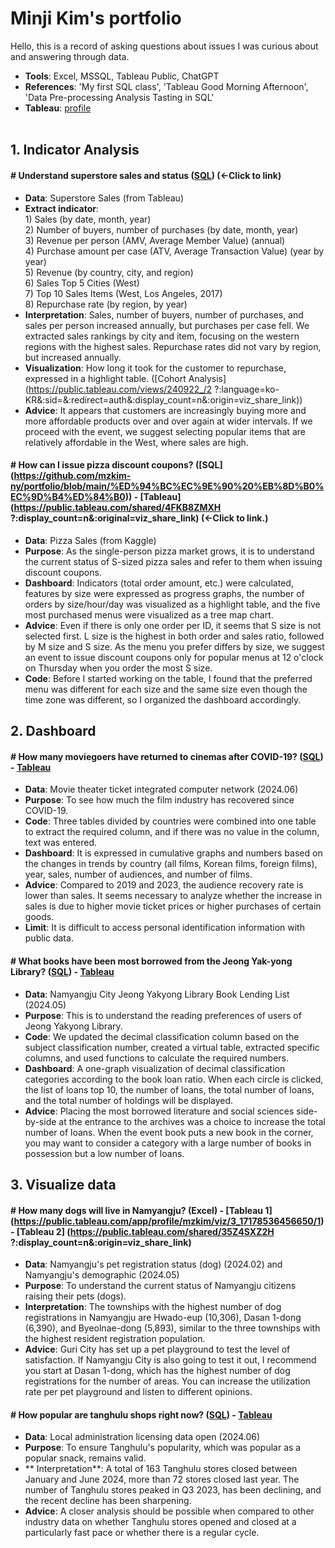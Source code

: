 # **Minji Kim's portfolio**
Hello, this is a record of asking questions about issues I was curious about and answering through data.

- **Tools**: Excel, MSSQL, Tableau Public, ChatGPT
- **References**: 'My first SQL class', 'Tableau Good Morning Afternoon', 'Data Pre-processing Analysis Tasting in SQL' 
- **Tableau**: [profile](https://public.tableau.com/app/profile/mzkim/vizzes)<br><br/>

## **1. Indicator Analysis**
#### **# Understand superstore sales and status ([SQL](https://github.com/mzkim-ny/portfolio/blob/main/%EC%8A%88%ED%8D%BC%EC%8A%A4%ED%86%A0%EC%96%B4))** (←Click to link)
- **Data**: Superstore Sales (from Tableau)
- **Extract indicator**:<br>
1\) Sales (by date, month, year) <br>
2\) Number of buyers, number of purchases (by date, month, year)<br>
3\) Revenue per person (AMV, Average Member Value) (annual) <br>
4\) Purchase amount per case (ATV, Average Transaction Value) (year by year)<br>
5\) Revenue (by country, city, and region) <br>
6\) Sales Top 5 Cities (West)<br>
7\) Top 10 Sales Items (West, Los Angeles, 2017)<br>
8\) Repurchase rate (by region, by year) <br>
- **Interpretation**: Sales, number of buyers, number of purchases, and sales per person increased annually, but purchases per case fell. We extracted sales rankings by city and item, focusing on the western regions with the highest sales. Repurchase rates did not vary by region, but increased annually.
- **Visualization**: How long it took for the customer to repurchase, expressed in a highlight table. ([Cohort Analysis] (https://public.tableau.com/views/240922_/2 ?:language=ko-KR&:sid=&:redirect=auth&:display_count=n&:origin=viz_share_link))
- **Advice**: It appears that customers are increasingly buying more and more affordable products over and over again at wider intervals. If we proceed with the event, we suggest selecting popular items that are relatively affordable in the West, where sales are high.

#### **# How can I issue pizza discount coupons? ([SQL] (https://github.com/mzkim-ny/portfolio/blob/main/%ED%94%BC%EC%9E%90%20%EB%8D%B0%EC%9D%B4%ED%84%B0)) - [Tableau] (https://public.tableau.com/shared/4FKB8ZMXH ?:display_count=n&:original=viz_share_link)** (←Click to link.)
- **Data**: Pizza Sales (from Kaggle)
- **Purpose**: As the single-person pizza market grows, it is to understand the current status of S-sized pizza sales and refer to them when issuing discount coupons.
- **Dashboard**: Indicators (total order amount, etc.) were calculated, features by size were expressed as progress graphs, the number of orders by size/hour/day was visualized as a highlight table, and the five most purchased menus were visualized as a tree map chart.
- **Advice**: Even if there is only one order per ID, it seems that S size is not selected first. L size is the highest in both order and sales ratio, followed by M size and S size. As the menu you prefer differs by size, we suggest an event to issue discount coupons only for popular menus at 12 o'clock on Thursday when you order the most S size.
- **Code**: Before I started working on the table, I found that the preferred menu was different for each size and the same size even though the time zone was different, so I organized the dashboard accordingly.

## **2. Dashboard**
#### **# How many moviegoers have returned to cinemas after COVID-19? ([SQL](https://github.com/mzkim-ny/portfolio/blob/main/%EC%BD%94%EB%A1%9C%EB%82%9819%EC%9D%B4%ED%9B%84%20%EC%98%81%ED%99%94%EA%B4%80%20%EB%A7%A4%EC%B6%9C%EC%95%A1%20%EB%B0%8F%20%EA%B4%80%EA%B0%9D%EC%88%98%20%EC%B6%94%EC%9D%B4)) - [Tableau](https://public.tableau.com/views/19_17186243860350/2_1?:language=ko-KR&:sid=&:display_count=n&:origin=viz_share_link)**
- **Data**: Movie theater ticket integrated computer network (2024.06)
- **Purpose**: To see how much the film industry has recovered since COVID-19.
- **Code**: Three tables divided by countries were combined into one table to extract the required column, and if there was no value in the column, text was entered.
- **Dashboard**: It is expressed in cumulative graphs and numbers based on the changes in trends by country (all films, Korean films, foreign films), year, sales, number of audiences, and number of films.
- **Advice**: Compared to 2019 and 2023, the audience recovery rate is lower than sales. It seems necessary to analyze whether the increase in sales is due to higher movie ticket prices or higher purchases of certain goods.
- **Limit**: It is difficult to access personal identification information with public data.


#### **# What books have been most borrowed from the Jeong Yak-yong Library? ([SQL](https://github.com/mzkim-ny/portfolio/blob/main/%EC%A0%95%EC%95%BD%EC%9A%A9%EB%8F%84%EC%84%9C%EA%B4%80%EC%97%90%EC%84%9C%EB%8A%94%20%EC%96%B4%EB%96%A4%20%EC%B1%85%EC%9D%B4%20%EB%A7%8E%EC%9D%B4%20%EB%8C%80%EC%B6%9C%EB%90%98%EC%97%88%EC%9D%84%EA%B9%8C%3F)) - [Tableau](https://public.tableau.com/views/_17196652852140/1?:language=ko-KR&:sid=&:display_count=n&:origin=viz_share_link)**
- **Data**: Namyangju City Jeong Yakyong Library Book Lending List (2024.05)
- **Purpose**: This is to understand the reading preferences of users of Jeong Yakyong Library.
- **Code**: We updated the decimal classification column based on the subject classification number, created a virtual table, extracted specific columns, and used functions to calculate the required numbers.
- **Dashboard**: A one-graph visualization of decimal classification categories according to the book loan ratio. When each circle is clicked, the list of loans top 10, the number of loans, the total number of loans, and the total number of holdings will be displayed.
- **Advice**: Placing the most borrowed literature and social sciences side-by-side at the entrance to the archives was a choice to increase the total number of loans. When the event book puts a new book in the corner, you may want to consider a category with a large number of books in possession but a low number of loans.


## **3. Visualize data**
#### **# How many dogs will live in Namyangju? (Excel) - [Tableau 1] (https://public.tableau.com/app/profile/mzkim/viz/3_17178536456650/1) - [Tableau 2] (https://public.tableau.com/shared/35Z4SXZ2H ?:display_count=n&:origin=viz_share_link)**
- **Data**: Namyangju's pet registration status (dog) (2024.02) and Namyangju's demographic (2024.05)
- **Purpose**: To understand the current status of Namyangju citizens raising their pets (dogs).
- **Interpretation**: The townships with the highest number of dog registrations in Namyangju are Hwado-eup (10,306), Dasan 1-dong (6,390), and Byeolnae-dong (5,893), similar to the three townships with the highest resident registration population.
- **Advice**: Guri City has set up a pet playground to test the level of satisfaction. If Namyangju City is also going to test it out, I recommend you start at Dasan 1-dong, which has the highest number of dog registrations for the number of areas. You can increase the utilization rate per pet playground and listen to different opinions.

#### **# How popular are tanghulu shops right now? ([SQL](https://github.com/mzkim-ny/portfolio/blob/main/%ED%83%95%ED%9B%84%EB%A3%A8%EB%A7%A4%EC%9E%A5%20%EA%B0%9C%EC%97%85%20%EB%B0%8F%20%ED%8F%90%EC%97%85%20%EC%88%98)) - [Tableau](https://public.tableau.com/views/2024_06_1/1_1?:language=ko-KR&:sid=&:redirect=auth&:display_count=n&:origin=viz_share_link)**
- **Data**: Local administration licensing data open (2024.06)
- **Purpose**: To ensure Tanghulu's popularity, which was popular as a popular snack, remains valid.
- ** Interpretation**: A total of 163 Tanghulu stores closed between January and June 2024, more than 72 stores closed last year. The number of Tanghulu stores peaked in Q3 2023, has been declining, and the recent decline has been sharpening.
- **Advice**: A closer analysis should be possible when compared to other industry data on whether Tanghulu stores opened and closed at a particularly fast pace or whether there is a regular cycle.
